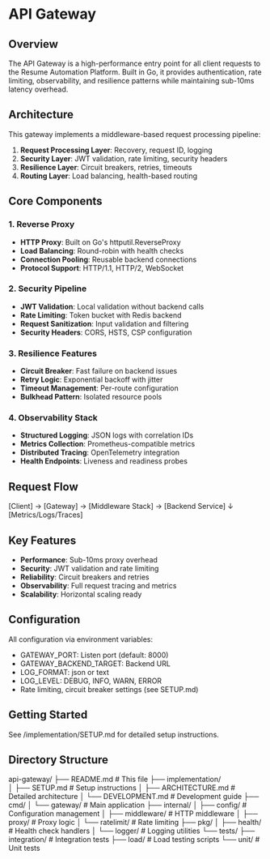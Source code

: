 # API Gateway

## Overview

The API Gateway is a high-performance entry point for all client requests to the Resume Automation Platform. Built in Go, it provides authentication, rate limiting, observability, and resilience patterns while maintaining sub-10ms latency overhead.

## Architecture

This gateway implements a middleware-based request processing pipeline:

1. **Request Processing Layer**: Recovery, request ID, logging
2. **Security Layer**: JWT validation, rate limiting, security headers
3. **Resilience Layer**: Circuit breakers, retries, timeouts
4. **Routing Layer**: Load balancing, health-based routing

## Core Components

### 1. Reverse Proxy
- **HTTP Proxy**: Built on Go's httputil.ReverseProxy
- **Load Balancing**: Round-robin with health checks
- **Connection Pooling**: Reusable backend connections
- **Protocol Support**: HTTP/1.1, HTTP/2, WebSocket

### 2. Security Pipeline
- **JWT Validation**: Local validation without backend calls
- **Rate Limiting**: Token bucket with Redis backend
- **Request Sanitization**: Input validation and filtering
- **Security Headers**: CORS, HSTS, CSP configuration

### 3. Resilience Features
- **Circuit Breaker**: Fast failure on backend issues
- **Retry Logic**: Exponential backoff with jitter
- **Timeout Management**: Per-route configuration
- **Bulkhead Pattern**: Isolated resource pools

### 4. Observability Stack
- **Structured Logging**: JSON logs with correlation IDs
- **Metrics Collection**: Prometheus-compatible metrics
- **Distributed Tracing**: OpenTelemetry integration
- **Health Endpoints**: Liveness and readiness probes

## Request Flow

[Client] → [Gateway] → [Middleware Stack] → [Backend Service]
               ↓
         [Metrics/Logs/Traces]

## Key Features

- **Performance**: Sub-10ms proxy overhead
- **Security**: JWT validation and rate limiting
- **Reliability**: Circuit breakers and retries
- **Observability**: Full request tracing and metrics
- **Scalability**: Horizontal scaling ready

## Configuration

All configuration via environment variables:
- GATEWAY_PORT: Listen port (default: 8000)
- GATEWAY_BACKEND_TARGET: Backend URL
- LOG_FORMAT: json or text
- LOG_LEVEL: DEBUG, INFO, WARN, ERROR
- Rate limiting, circuit breaker settings (see SETUP.md)

## Getting Started

See /implementation/SETUP.md for detailed setup instructions.

## Directory Structure

api-gateway/
├── README.md                    # This file
├── implementation/             
│   ├── SETUP.md               # Setup instructions
│   ├── ARCHITECTURE.md        # Detailed architecture
│   └── DEVELOPMENT.md         # Development guide
├── cmd/
│   └── gateway/               # Main application
├── internal/
│   ├── config/                # Configuration management
│   ├── middleware/            # HTTP middleware
│   ├── proxy/                 # Proxy logic
│   └── ratelimit/             # Rate limiting
├── pkg/
│   ├── health/                # Health check handlers
│   └── logger/                # Logging utilities
└── tests/
   ├── integration/           # Integration tests
   ├── load/                  # Load testing scripts
   └── unit/                  # Unit tests

